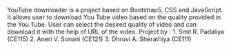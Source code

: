 YouTube downloader is a project based on Bootstrap5, CSS and JavaScript. It allows user to download You Tube video based on the quality provided in the You Tube. User can select the desired quality of video and can download it with the help of URL of the video. Project by : 1. Smit R. Padaliya (CE115) 2. Aneri V. Sonani (CE121) 3. Dhruvi A. Sherathiya (CE111)
